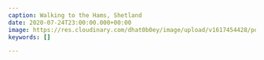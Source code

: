 ```yaml
---
caption: Walking to the Hams, Shetland
date: 2020-07-24T23:00:00.000+00:00
image: https://res.cloudinary.com/dhat0b0ey/image/upload/v1617454428/portfolio/latestimages/_DSF4808_ml6p2k.jpg
keywords: []

---
```

